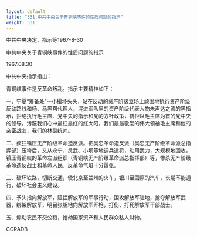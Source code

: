 ```yaml
---
layout: default
title: "331.中共中央关于青铜峡事件的性质问题的指示"
weight: 331
---
```


中共中央决定、指示等1967-8-30

中共中央关于青铜峡事件的性质问题的指示

1967.08.30

中共中央指示指出：

青铜峡事件是反革命叛乱。指示主要精神如下：

一、宁夏“筹备处”一小撮坏头头，站在反动的资产阶级立场上顽固地执行资产阶级反动路线和杨、马黑帮代理人，混进军队里的资产阶级代表人物朱声达之流的黑指示，拒绝执行毛主席、党中央的指示和党的方针政策，抗拒以毛主席为首的党中央的领导，污蔑我们心中最红最红的红太阳，我们最最敬爱的伟大领袖毛主席和他的亲密战友，我们的林副统帅。

二、疯狂镇压无产阶级革命造反派。把吴忠革命造反派（吴忠无产阶级革命派总指挥部）压垮后，又从永宁、灵武、小坝等地调兵遣将，动用武力，大规模地围攻，镇压青铜峡的革命左派组织（青铜峡无产阶级革命派总指挥部）等，惨杀无产阶级革命造反战士和革命人民。反革命气焰十分嚣张。

三、破坏铁路，切断交通，使北京至兰州的火车，银川至固原的汽车，长期不能通行，破坏社会主义建设。

四、矛头指向解放军，阻拦解放军的军事行动，围攻解放军驻地，抢夺解放军武器，绑架解放军，明目张胆地向解放军开枪，打伤、打死解放军干部战士。

五、煽动农民不交公粮，抢劫国家资产和人民群众私人财物。

CCRADB

